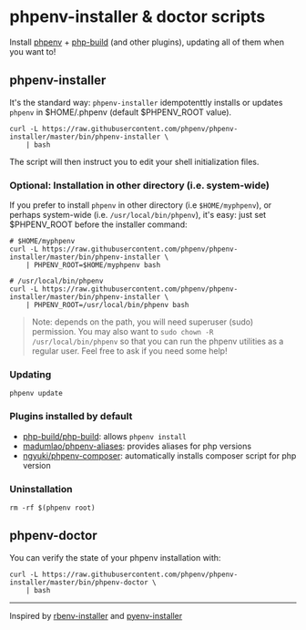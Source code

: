 # phpenv-installer & doctor scripts

Install [phpenv](https://github.com/phpenv/phpenv) +
[php-build](https://github.com/php-build/php-build) (and
other plugins), updating all of them when you want to!

## phpenv-installer

It's the standard way: `phpenv-installer` idempotenttly installs or updates `phpenv` in $HOME/.phpenv (default $PHPENV_ROOT value).

```shell
curl -L https://raw.githubusercontent.com/phpenv/phpenv-installer/master/bin/phpenv-installer \
    | bash
```

The script will then instruct you to edit your shell initialization files.

### Optional: Installation in other directory (i.e. system-wide)

If you prefer to install `phpenv` in other directory (i.e
`$HOME/myphpenv`), or perhaps system-wide (i.e. `/usr/local/bin/phpenv`),
it's easy: just set $PHPENV_ROOT before the installer command:

```shell
# $HOME/myphpenv
curl -L https://raw.githubusercontent.com/phpenv/phpenv-installer/master/bin/phpenv-installer \
    | PHPENV_ROOT=$HOME/myphpenv bash
```

```shell
# /usr/local/bin/phpenv
curl -L https://raw.githubusercontent.com/phpenv/phpenv-installer/master/bin/phpenv-installer \
    | PHPENV_ROOT=/usr/local/bin/phpenv bash
```

> Note: depends on the path, you will need superuser (sudo)
permission. You may also want to `sudo chown -R /usr/local/bin/phpenv` so that you can run the phpenv utilities as a regular user. Feel free to ask if you need some help!

### Updating

```shell
phpenv update
```

### Plugins installed by default

- [php-build/php-build](https://github.com/php-build/php-build): allows `phpenv install`
- [madumlao/phpenv-aliases](https://github.com/madumlao/phpenv-aliases): provides aliases for php versions
- [ngyuki/phpenv-composer](https://github.com/ngyuki/phpenv-composer): automatically installs composer script for php version

### Uninstallation

```shell
rm -rf $(phpenv root)
```

## phpenv-doctor

You can verify the state of your phpenv installation with:

```shell
curl -L https://raw.githubusercontent.com/phpenv/phpenv-installer/master/bin/phpenv-doctor \
    | bash
```

<hr>

Inspired by [rbenv-installer](https://github.com/fesplugas/rbenv-installer) and [pyenv-installer](https://github.com/yyuu/pyenv-installer)
